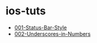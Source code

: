 # ios-tuts

- [001-Status-Bar-Style](001-Status-Bar-Style.md)
- [002-Underscores-in-Numbers](002-Underscores-in-Numbers.md)
